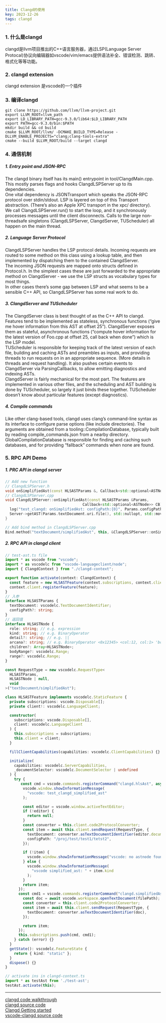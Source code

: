 ```yaml
---
title: Clangd的使用
key: 2023-12-26
tags: clangd
---
```


### 1. 什么是clangd
clangd是llvm项目推出的C++语言服务器，通过LSP(Language Server Protocal)协议向编辑器如vscode/vim/emacs提供语法补全、错误检测、跳转、格式化等等功能。

### 2. clangd extension
clangd extension 是vscode的一个插件

### 3. 编译clangd
```shell
git clone https://github.com/llvm/llvm-project.git
export LLVM_ROOT=llvm_path
export LD_LIBRARY_PATH=gcc-9.3.0/lib64:$LD_LIBRARY_PATH
export PATH=gcc-9.3.0/bin:$PATH
mkdir build && cd build
cmake $LLVM_ROOT/llvm/ -DCMAKE_BUILD_TYPE=Release -DLLVM_ENABLE_PROJECTS="clang;clang-tools-extra"
cmake --build $LLVM_ROOT/build --target clangd
```

### 4. 通信机制
##### 1. Entry point and JSON-RPC
The clangd binary itself has its main() entrypoint in tool/ClangdMain.cpp. This mostly parses flags and hooks ClangdLSPServer up to its dependencies.   
One vital dependency is JSONTransport which speaks the JSON-RPC protocol over stdin/stdout. LSP is layered on top of this Transport abstraction. (There’s also an Apple XPC transport in the xpc/ directory).   
We call ClangdLSPServer.run() to start the loop, and it synchronously processes messages until the client disconnects. Calls to the large non-threadsafe singletons (ClangdLSPServer, ClangdServer, TUScheduler) all happen on the main thread.

##### 2. Language Server Protocol
ClangdLSPServer handles the LSP protocol details. Incoming requests are routed to some method on this class using a lookup table, and then implemented by dispatching them to the contained ClangdServer.   
The incoming JSON requests are mapped onto structs defined in Protocol.h. In the simplest cases these are just forwarded to the appropriate method on ClangdServer - we use the LSP structs as vocabulary types for most things.   
In other cases there’s some gap between LSP and what seems to be a sensible C++ API, so ClangdLSPServer has some real work to do.

##### 3. ClangdServer and TUScheduler
The ClangdServer class is best thought of as the C++ API to clangd. Features tend to be implemented as stateless, synchronous functions (“give me hover information from this AST at offset 25”). ClangdServer exposes them as stateful, asynchronous functions (“compute hover information for the latest version of Foo.cpp at offset 25, call back when done”) which is the LSP model.   
TUScheduler is responsible for keeping track of the latest version of each file, building and caching ASTs and preambles as inputs, and providing threads to run requests on in an appropriate sequence. (More details in threads and request handling). It also pushes certain events to ClangdServer via ParsingCallbacks, to allow emitting diagnostics and indexing ASTs.   
ClangdServer is fairly mechanical for the most part. The features are implemented in various other files, and the scheduling and AST building is done by TUScheduler, so largely it just binds these together. TUScheduler doesn’t know about particular features (except diagnostics).

##### 4. Compile commands
Like other clang-based tools, clangd uses clang’s command-line syntax as its interface to configure parse options (like include directories). The arguments are obtained from a tooling::CompilationDatabase, typically built by reading compile_commands.json from a nearby directory. GlobalCompilationDatabase is responsible for finding and caching such databases, and for providing “fallback” commands when none are found.

### 5. RPC API Demo
##### 1. PRC API in clangd server
```c++
// Add new function 
// ClangdLSPServer.h
void onSimplifiedAst(const HLSASTParams &, Callback<std::optional<ASTNode>>);
// ClangdLSPServer.cpp
void ClangdLSPServer::onSimplifiedAst(const HLSASTParams &Params,
                                   Callback<std::optional<ASTNode>> CB) {
  log("test_clangd: onSimplifiedAst: configPath:{0}", Params.configPath);
  Server->getAST(Params.textDocument.uri.file(), std::nullopt, std::move(CB));
}

// Add bind method in ClangdLSPServer.cpp
Bind.method("textDocument/simplifiedAst", this, &ClangdLSPServer::onSimplifiedAst);
```

##### 2. RPC API in clangd client
```typescript
// test-ast.ts file
import * as vscode from "vscode";
import * as vscodelc from "vscode-languageclient/node";
import { ClangdContext } from "./clangd-context";

export function activate(context: ClangdContext) {
  const feature = new HLSASTFeature(context.subscriptions, context.client);
  context.client.registerFeature(feature);
}
// 入参
interface HLSASTParams {
  textDocument: vscodelc.TextDocumentIdentifier;
  configPath?: string;
}
// 返回值
interface HLSASTNode {
  role: string; // e.g. expression
  kind: string; // e.g. BinaryOperator
  detail?: string; // e.g. ||
  arcana?: string; // e.g. BinaryOperator <0x12345> <col:12, col:1> 'bool' '||'
  children?: Array<HLSASTNode>;
  bodyRange?: vscodelc.Range;
  range?: vscodelc.Range;
}

const RequestType = new vscodelc.RequestType<
  HLSASTParams,
  HLSASTNode | null,
  void
>("textDocument/simplifiedAst");

class HLSASTFeature implements vscodelc.StaticFeature {
  private subscriptions: vscode.Disposable[];
  private client!: vscodelc.LanguageClient;

  constructor(
    subscriptions: vscode.Disposable[],
    client: vscodelc.LanguageClient
  ) {
    this.subscriptions = subscriptions;
    this.client = client;
  }

  fillClientCapabilities(capabilities: vscodelc.ClientCapabilities) {}

  initialize(
    capabilities: vscodelc.ServerCapabilities,
    _documentSelector: vscodelc.DocumentSelector | undefined
  ) {
    try {
       const cmd = vscode.commands.registerCommand("clangd.hlsAst", async () => {
        vscode.window.showInformationMessage(
          "vscode: test_clangd_simplified_ast"
        );

        const editor = vscode.window.activeTextEditor;
        if (!editor) {
          return null;
        }
        const converter = this.client.code2ProtocolConverter;
        const item = await this.client.sendRequest(RequestType, {
          textDocument: converter.asTextDocumentIdentifier(editor.document),
          configPath: "/proj/test/test1/tetst2",
        });

        if (!item) {
          vscode.window.showInformationMessage("vscode: no astnode found");
        } else {
          vscode.window.showInformationMessage(
            "vscode simplified_ast: " + item.kind
          );
        }
        return item;
      });
      const cmd1 = vscode.commands.registerCommand("clangd.simplifiedAst", async (filePath: string) => {
        const doc = await vscode.workspace.openTextDocument(filePath);
        const converter = this.client.code2ProtocolConverter;
        const item = await this.client.sendRequest(RequestType, {
          textDocument: converter.asTextDocumentIdentifier(doc),
        });

        return item;
      });
      this.subscriptions.push(cmd, cmd1);
    } catch (error) {}
  }
  getState(): vscodelc.FeatureState {
    return { kind: "static" };
  }
  dispose() {}
}

// activate ins in clangd-context.ts
import * as testAst from './test-ast';
testAst.activate(this);
```

----

[clangd code walkthrough](https://clangd.llvm.org/design/code#starting-up-and-managing-files)  
[clangd source code](https://github.com/llvm/llvm-project/tree/release/14.x/clang-tools-extra/clangd)   
[Clangd Getting started](https://clangd.llvm.org/installation)   
[vscode-clangd source code](https://github.com/clangd/vscode-clangd)   
